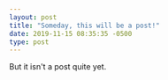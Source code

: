 ```yaml
---
layout: post
title: "Someday, this will be a post!"
date: 2019-11-15 08:35:35 -0500
type: post
---
```


But it isn't a post quite yet.
